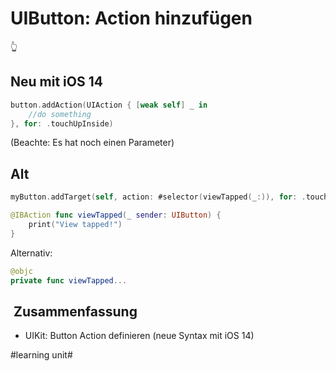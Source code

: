 # UIButton: Action hinzufügen
👆

## Neu mit iOS 14
```swift
button.addAction(UIAction { [weak self] _ in
	//do something
}, for: .touchUpInside)
```

(Beachte: Es hat noch einen Parameter)

## Alt
```swift
myButton.addTarget(self, action: #selector(viewTapped(_:)), for: .touchUpInside)
```

```swift
@IBAction func viewTapped(_ sender: UIButton) {
	print("View tapped!")
}
```

Alternativ:

```swift
@objc
private func viewTapped...
```

##  Zusammenfassung
- UIKit: Button Action definieren (neue Syntax mit iOS 14)

#learning unit#